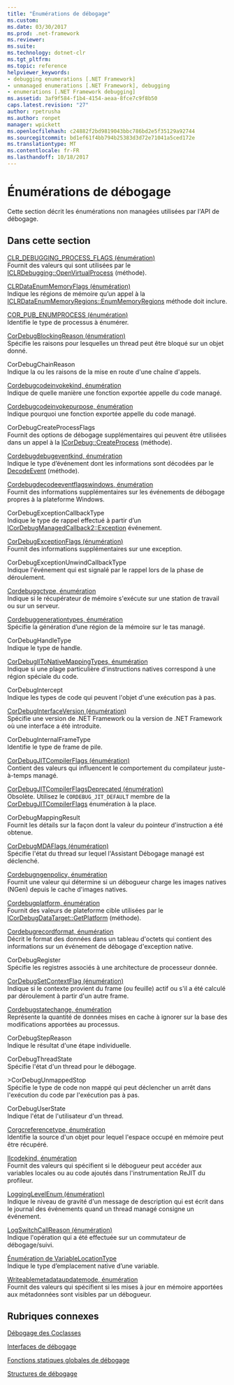 ```yaml
---
title: "Énumérations de débogage"
ms.custom: 
ms.date: 03/30/2017
ms.prod: .net-framework
ms.reviewer: 
ms.suite: 
ms.technology: dotnet-clr
ms.tgt_pltfrm: 
ms.topic: reference
helpviewer_keywords:
- debugging enumerations [.NET Framework]
- unmanaged enumerations [.NET Framework], debugging
- enumerations [.NET Framework debugging]
ms.assetid: 3af9f584-f1b4-4154-aeaa-8fce7c9f8b50
caps.latest.revision: "27"
author: rpetrusha
ms.author: ronpet
manager: wpickett
ms.openlocfilehash: c24882f2bd9819043bbc786bd2e5f35129a92744
ms.sourcegitcommit: bd1ef61f4bb794b25383d3d72e71041a5ced172e
ms.translationtype: MT
ms.contentlocale: fr-FR
ms.lasthandoff: 10/18/2017
---
```

# <a name="debugging-enumerations"></a>Énumérations de débogage
Cette section décrit les énumérations non managées utilisées par l'API de débogage.  
  
## <a name="in-this-section"></a>Dans cette section  
 [CLR_DEBUGGING_PROCESS_FLAGS (énumération)](../../../../docs/framework/unmanaged-api/debugging/clr-debugging-process-flags-enumeration.md)  
 Fournit des valeurs qui sont utilisées par le [ICLRDebugging::OpenVirtualProcess](../../../../docs/framework/unmanaged-api/debugging/iclrdebugging-openvirtualprocess-method.md) (méthode).  
  
 [CLRDataEnumMemoryFlags (énumération)](../../../../docs/framework/unmanaged-api/debugging/clrdataenummemoryflags-enumeration.md)  
 Indique les régions de mémoire qu’un appel à la [ICLRDataEnumMemoryRegions::EnumMemoryRegions](../../../../docs/framework/unmanaged-api/debugging/iclrdataenummemoryregions-enummemoryregions-method.md) méthode doit inclure.  
  
 [COR_PUB_ENUMPROCESS (énumération)](../../../../docs/framework/unmanaged-api/debugging/cor-pub-enumprocess-enumeration.md)  
 Identifie le type de processus à énumérer.  
  
 [CorDebugBlockingReason (énumération)](../../../../docs/framework/unmanaged-api/debugging/cordebugblockingreason-enumeration.md)  
 Spécifie les raisons pour lesquelles un thread peut être bloqué sur un objet donné.  
  
 CorDebugChainReason  
 Indique la ou les raisons de la mise en route d'une chaîne d'appels.  
  
 [Cordebugcodeinvokekind, énumération](../../../../docs/framework/unmanaged-api/debugging/cordebugcodeinvokekind-enumeration.md)  
 Indique de quelle manière une fonction exportée appelle du code managé.  
  
 [Cordebugcodeinvokepurpose, énumération](../../../../docs/framework/unmanaged-api/debugging/cordebugcodeinvokepurpose-enumeration.md)  
 Indique pourquoi une fonction exportée appelle du code managé.  
  
 CorDebugCreateProcessFlags  
 Fournit des options de débogage supplémentaires qui peuvent être utilisées dans un appel à la [ICorDebug::CreateProcess](../../../../docs/framework/unmanaged-api/debugging/icordebug-createprocess-method.md) (méthode).  
  
 [Cordebugdebugeventkind, énumération](../../../../docs/framework/unmanaged-api/debugging/cordebugdebugeventkind-enumeration.md)  
 Indique le type d’événement dont les informations sont décodées par le [DecodeEvent](../../../../docs/framework/unmanaged-api/debugging/icordebugprocess6-decodeevent-method.md) (méthode).  
  
 [Cordebugdecodeeventflagswindows, énumération](../../../../docs/framework/unmanaged-api/debugging/cordebugdecodeeventflagswindows-enumeration.md)  
 Fournit des informations supplémentaires sur les événements de débogage propres à la plateforme Windows.  
  
 CorDebugExceptionCallbackType  
 Indique le type de rappel effectué à partir d’un [ICorDebugManagedCallback2::Exception](../../../../docs/framework/unmanaged-api/debugging/icordebugmanagedcallback2-exception-method.md) événement.  
  
 [CorDebugExceptionFlags (énumération)](../../../../docs/framework/unmanaged-api/debugging/cordebugexceptionflags-enumeration.md)  
 Fournit des informations supplémentaires sur une exception.  
  
 CorDebugExceptionUnwindCallbackType  
 Indique l'événement qui est signalé par le rappel lors de la phase de déroulement.  
  
 [Cordebuggctype, énumération](../../../../docs/framework/unmanaged-api/debugging/cordebuggctype-enumeration.md)  
 Indique si le récupérateur de mémoire s'exécute sur une station de travail ou sur un serveur.  
  
 [Cordebuggenerationtypes, énumération](../../../../docs/framework/unmanaged-api/debugging/cordebuggenerationtypes-enumeration.md)  
 Spécifie la génération d’une région de la mémoire sur le tas managé.  
  
 CorDebugHandleType  
 Indique le type de handle.  
  
 [CorDebugIlToNativeMappingTypes, énumération](../../../../docs/framework/unmanaged-api/debugging/cordebugiltonativemappingtypes-enumeration.md)  
 Indique si une plage particulière d'instructions natives correspond à une région spéciale du code.  
  
 CorDebugIntercept  
 Indique les types de code qui peuvent l'objet d'une exécution pas à pas.  
  
 [CorDebugInterfaceVersion (énumération)](../../../../docs/framework/unmanaged-api/debugging/cordebuginterfaceversion-enumeration.md)  
 Spécifie une version de .NET Framework ou la version de .NET Framework où une interface a été introduite.  
  
 CorDebugInternalFrameType  
 Identifie le type de frame de pile.  
  
 [CorDebugJITCompilerFlags (énumération)](../../../../docs/framework/unmanaged-api/debugging/cordebugjitcompilerflags-enumeration.md)  
 Contient des valeurs qui influencent le comportement du compilateur juste-à-temps managé.  
  
 [CorDebugJITCompilerFlagsDeprecated (énumération)](../../../../docs/framework/unmanaged-api/debugging/cordebugjitcompilerflagsdeprecated-enumeration.md)  
 Obsolète. Utilisez le `CORDEBUG_JIT_DEFAULT` membre de la [CorDebugJITCompilerFlags](../../../../docs/framework/unmanaged-api/debugging/cordebugjitcompilerflags-enumeration.md) énumération à la place.  
  
 CorDebugMappingResult  
 Fournit les détails sur la façon dont la valeur du pointeur d'instruction a été obtenue.  
  
 [CorDebugMDAFlags (énumération)](../../../../docs/framework/unmanaged-api/debugging/cordebugmdaflags-enumeration.md)  
 Spécifie l'état du thread sur lequel l'Assistant Débogage managé est déclenché.  
  
 [Cordebugngenpolicy, énumération](../../../../docs/framework/unmanaged-api/debugging/cordebugngenpolicy-enumeration.md)  
 Fournit une valeur qui détermine si un débogueur charge les images natives (NGen) depuis le cache d'images natives.  
  
 [Cordebugplatform, énumération](../../../../docs/framework/unmanaged-api/debugging/cordebugplatform-enumeration.md)  
 Fournit des valeurs de plateforme cible utilisées par le [ICorDebugDataTarget::GetPlatform](../../../../docs/framework/unmanaged-api/debugging/icordebugdatatarget-getplatform-method.md) (méthode).  
  
 [Cordebugrecordformat, énumération](../../../../docs/framework/unmanaged-api/debugging/cordebugrecordformat-enumeration.md)  
 Décrit le format des données dans un tableau d'octets qui contient des informations sur un événement de débogage d'exception native.  
  
 CorDebugRegister  
 Spécifie les registres associés à une architecture de processeur donnée.  
  
 [CorDebugSetContextFlag (énumération)](../../../../docs/framework/unmanaged-api/debugging/cordebugsetcontextflag-enumeration.md)  
 Indique si le contexte provient du frame (ou feuille) actif ou s'il a été calculé par déroulement à partir d'un autre frame.  
  
 [Cordebugstatechange, énumération](../../../../docs/framework/unmanaged-api/debugging/cordebugstatechange-enumeration.md)  
 Représente la quantité de données mises en cache à ignorer sur la base des modifications apportées au processus.  
  
 CorDebugStepReason  
 Indique le résultat d'une étape individuelle.  
  
 CorDebugThreadState  
 Spécifie l'état d'un thread pour le débogage.  
  
 \>CorDebugUnmappedStop  
 Spécifie le type de code non mappé qui peut déclencher un arrêt dans l'exécution du code par l'exécution pas à pas.  
  
 CorDebugUserState  
 Indique l'état de l'utilisateur d'un thread.  
  
 [Corgcreferencetype, énumération](../../../../docs/framework/unmanaged-api/debugging/corgcreferencetype-enumeration.md)  
 Identifie la source d'un objet pour lequel l'espace occupé en mémoire peut être récupéré.  
  
 [Ilcodekind, énumération](../../../../docs/framework/unmanaged-api/debugging/ilcodekind-enumeration.md)  
 Fournit des valeurs qui spécifient si le débogueur peut accéder aux variables locales ou au code ajoutés dans l'instrumentation ReJIT du profileur.  
  
 [LoggingLevelEnum (énumération)](../../../../docs/framework/unmanaged-api/debugging/logginglevelenum-enumeration.md)  
 Indique le niveau de gravité d'un message de description qui est écrit dans le journal des événements quand un thread managé consigne un événement.  
  
 [LogSwitchCallReason (énumération)](../../../../docs/framework/unmanaged-api/debugging/logswitchcallreason-enumeration.md)  
 Indique l'opération qui a été effectuée sur un commutateur de débogage/suivi.  
  
 [Énumération de VariableLocationType](../../../../docs/framework/unmanaged-api/debugging/variablelocationtype-enumeration.md)  
 Indique le type d’emplacement native d’une variable.  
  
 [Writeablemetadataupdatemode, énumération](../../../../docs/framework/unmanaged-api/debugging/writeablemetadataupdatemode-enumeration.md)  
 Fournit des valeurs qui spécifient si les mises à jour en mémoire apportées aux métadonnées sont visibles par un débogueur.  
  
## <a name="related-sections"></a>Rubriques connexes  
 [Débogage des Coclasses](../../../../docs/framework/unmanaged-api/debugging/debugging-coclasses.md)  
  
 [Interfaces de débogage](../../../../docs/framework/unmanaged-api/debugging/debugging-interfaces.md)  
  
 [Fonctions statiques globales de débogage](../../../../docs/framework/unmanaged-api/debugging/debugging-global-static-functions.md)  
  
 [Structures de débogage](../../../../docs/framework/unmanaged-api/debugging/debugging-structures.md)
